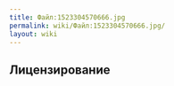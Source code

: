 ```yaml
---
title: Файл:1523304570666.jpg
permalink: wiki/Файл:1523304570666.jpg/
layout: wiki
---
```


## Лицензирование

